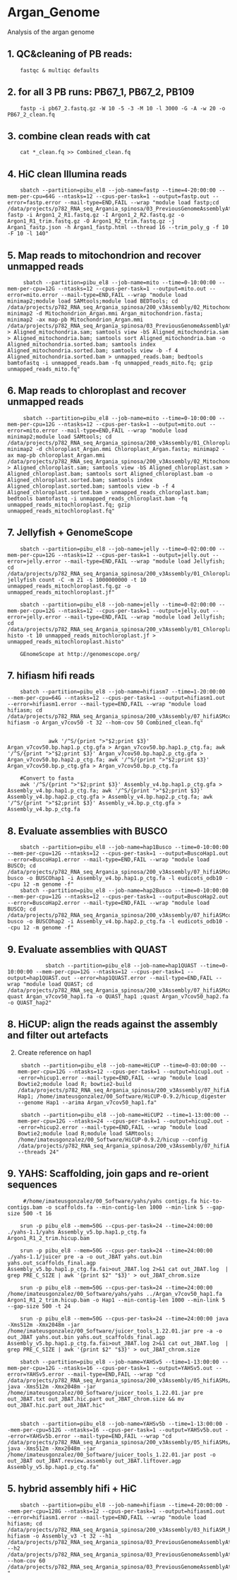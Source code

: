 # Argan_Genome
Analysis of the argan genome

## 1. QC&cleaning of PB reads:

        fastqc & multiqc defaults

## 2. for all 3 PB runs: PB67_1,  PB67_2, PB109

        fastp -i pb67_2.fastq.gz -W 10 -5 -3 -M 10 -l 3000 -G -A -w 20 -o PB67_2_clean.fq

## 3. combine clean reads with cat

        cat *_clean.fq >> Combined_clean.fq 


##  4. HiC clean Illumina reads

        sbatch --partition=pibu_el8 --job-name=fastp --time=4-20:00:00 --mem-per-cpu=64G --ntasks=12 --cpus-per-task=1 --output=fastp.out --error=fastp.error --mail-type=END,FAIL --wrap "module load fastp;cd /data/projects/p782_RNA_seq_Argania_spinosa/03_PreviousGenomeAssemblyAttemps/20_GenomeAssembly/02_HiC; fastp -i Argon1_2_R1.fastq.gz -I Argon1_2_R2.fastq.gz -o Argon1_R1_trim.fastq.gz -O Argon1_R2_trim.fastq.gz -j Argan1_fastp.json -h Argan1_fastp.html --thread 16 --trim_poly_g -f 10 -F 10 -l 140"

## 5. Map reads to mitochondrion and recover unmapped reads

         sbatch --partition=pibu_el8 --job-name=mito --time=0-10:00:00 --mem-per-cpu=12G --ntasks=12 --cpus-per-task=1 --output=mito.out --error=mito.error --mail-type=END,FAIL --wrap "module load minimap2;module load SAMtools;module load BEDTools; cd /data/projects/p782_RNA_seq_Argania_spinosa/200_v3Assembly/02_Mitochondria; minimap2 -d Mitochondrion_Argan.mmi Argan_mitochondrion.fasta; minimap2 -ax map-pb Mitochondrion_Argan.mmi /data/projects/p782_RNA_seq_Argania_spinosa/03_PreviousGenomeAssemblyAttemps/20_GenomeAssembly/01_Hifi/Combined_clean.fq.gz > Aligned_mitochondria.sam; samtools view -bS Aligned_mitochondria.sam > Aligned_mitochondria.bam; samtools sort Aligned_mitochondria.bam -o Aligned_mitochondria.sorted.bam; samtools index Aligned_mitochondria.sorted.bam; samtools view -b -f 4 Aligned_mitochondria.sorted.bam > unmapped_reads.bam; bedtools bamtofastq -i unmapped_reads.bam -fq unmapped_reads_mito.fq; gzip unmapped_reads_mito.fq"

## 6. Map reads to chloroplast and recover unmapped reads

         sbatch --partition=pibu_el8 --job-name=mito --time=0-10:00:00 --mem-per-cpu=12G --ntasks=12 --cpus-per-task=1 --output=mito.out --error=mito.error --mail-type=END,FAIL --wrap "module load minimap2;module load SAMtools; cd /data/projects/p782_RNA_seq_Argania_spinosa/200_v3Assembly/01_Chloroplast; minimap2 -d chloroplast_Argan.mmi Chloroplast_Argan.fasta; minimap2 -ax map-pb chloroplast_Argan.mmi /data/projects/p782_RNA_seq_Argania_spinosa/200_v3Assembly/02_Mitochondria/unmapped_reads_mito.fq.gz > Aligned_chloroplast.sam; samtools view -bS Aligned_chloroplast.sam > Aligned_chloroplast.bam; samtools sort Aligned_chloroplast.bam -o Aligned_chloroplast.sorted.bam; samtools index Aligned_chloroplast.sorted.bam; samtools view -b -f 4 Aligned_chloroplast.sorted.bam > unmapped_reads_chloroplast.bam; bedtools bamtofastq -i unmapped_reads_chloroplast.bam -fq unmapped_reads_mitochloroplast.fq; gzip unmapped_reads_mitochloroplast.fq"

## 7. Jellyfish + GenomeScope

        sbatch --partition=pibu_el8 --job-name=jelly --time=0-02:00:00 --mem-per-cpu=12G --ntasks=12 --cpus-per-task=1 --output=jelly.out --error=jelly.error --mail-type=END,FAIL --wrap "module load Jellyfish; cd /data/projects/p782_RNA_seq_Argania_spinosa/200_v3Assembly/01_Chloroplast; jellyfish count -C -m 21 -s 1000000000 -t 10 unmapped_reads_mitochloroplast.fq.gz -o unmapped_reads_mitochloroplast.jf"

        sbatch --partition=pibu_el8 --job-name=jelly --time=0-02:00:00 --mem-per-cpu=12G --ntasks=12 --cpus-per-task=1 --output=jelly.out --error=jelly.error --mail-type=END,FAIL --wrap "module load Jellyfish; cd /data/projects/p782_RNA_seq_Argania_spinosa/200_v3Assembly/01_Chloroplast;jellyfish histo -t 10 unmapped_reads_mitochloroplast.jf > unmapped_reads_mitochloroplast.histo"

        GEnomeScope at http://genomescope.org/

## 7. hifiasm hifi reads


        sbatch --partition=pibu_el8 --job-name=hifiasm7 --time=1-20:00:00 --mem-per-cpu=64G --ntasks=12 --cpus-per-task=1 --output=hifiasm1.out --error=hifiasm1.error --mail-type=END,FAIL --wrap "module load hifiasm; cd /data/projects/p782_RNA_seq_Argania_spinosa/200_v3Assembly/07_hifiASMcov50; hifiasm -o Argan_v7cov50 -t 32 --hom-cov 50 Combined_clean.fq"


                 awk '/^S/{print ">"$2;print $3}' Argan_v7cov50.bp.hap1.p_ctg.gfa > Argan_v7cov50.bp.hap1.p_ctg.fa; awk '/^S/{print ">"$2;print $3}' Argan_v7cov50.bp.hap2.p_ctg.gfa > Argan_v7cov50.bp.hap2.p_ctg.fa; awk '/^S/{print ">"$2;print $3}' Argan_v7cov50.bp.p_ctg.gfa > Argan_v7cov50.bp.p_ctg.fa
                 
        #Convert to fasta
        awk '/^S/{print ">"$2;print $3}' Assembly_v4.bp.hap1.p_ctg.gfa > Assembly_v4.bp.hap1.p_ctg.fa; awk '/^S/{print ">"$2;print $3}' Assembly_v4.bp.hap2.p_ctg.gfa > Assembly_v4.bp.hap2.p_ctg.fa; awk '/^S/{print ">"$2;print $3}' Assembly_v4.bp.p_ctg.gfa > Assembly_v4.bp.p_ctg.fa


## 8. Evaluate assemblies with BUSCO

        sbatch --partition=pibu_el8 --job-name=hap1Busco --time=0-10:00:00 --mem-per-cpu=12G --ntasks=12 --cpus-per-task=1 --output=BuscoHap1.out --error=BuscoHap1.error --mail-type=END,FAIL --wrap "module load BUSCO; cd /data/projects/p782_RNA_seq_Argania_spinosa/200_v3Assembly/07_hifiASMcov50; busco -o BUSCOhap1 -i Assembly_v4.bp.hap1.p_ctg.fa -l eudicots_odb10 --cpu 12 -m genome -f"
        sbatch --partition=pibu_el8 --job-name=hap2Busco --time=0-10:00:00 --mem-per-cpu=12G --ntasks=12 --cpus-per-task=1 --output=BuscoHap2.out --error=BuscoHap2.error --mail-type=END,FAIL --wrap "module load BUSCO; cd /data/projects/p782_RNA_seq_Argania_spinosa/200_v3Assembly/07_hifiASMcov50; busco -o BUSCOhap2 -i Assembly_v4.bp.hap2.p_ctg.fa -l eudicots_odb10 --cpu 12 -m genome -f"

## 9. Evaluate assemblies with QUAST

                sbatch --partition=pibu_el8 --job-name=hap1QUAST --time=0-10:00:00 --mem-per-cpu=12G --ntasks=12 --cpus-per-task=1 --output=hap1QUAST.out --error=hap1QUAST.error --mail-type=END,FAIL --wrap "module load QUAST; cd /data/projects/p782_RNA_seq_Argania_spinosa/200_v3Assembly/07_hifiASMcov50; quast Argan_v7cov50_hap1.fa -o QUAST_hap1 ;quast Argan_v7cov50_hap2.fa -o QUAST_hap2"

## 8. HiCUP: align the reads against the assembly and filter out artefacts


2. Create reference on hap1

        sbatch --partition=pibu_el8 --job-name=HiCUP --time=0-03:00:00 --mem-per-cpu=12G --ntasks=12 --cpus-per-task=1 --output=hicup1.out --error=hicup1.error --mail-type=END,FAIL --wrap "module load Bowtie2;module load R; bowtie2-build /data/projects/p782_RNA_seq_Argania_spinosa/200_v3Assembly/07_hifiASMcov50/Argan_v7cov50_hap1.fa Hap1; /home/imateusgonzalez/00_Software/HiCUP-0.9.2/hicup_digester --genome Hap1 --arima Argan_v7cov50_hap1.fa" 

        sbatch --partition=pibu_el8 --job-name=HiCUP2 --time=1-13:00:00 --mem-per-cpu=12G --ntasks=24 --cpus-per-task=1 --output=hicup2.out --error=hicup2.error --mail-type=END,FAIL --wrap "module load Bowtie2;module load R;module load SAMtools; /home/imateusgonzalez/00_Software/HiCUP-0.9.2/hicup --config /data/projects/p782_RNA_seq_Argania_spinosa/200_v3Assembly/07_hifiASMcov50/HiCUP/HiCUP_Conf.txt --threads 24"

## 9. YAHS:  Scaffolding, join gaps and re-orient sequences

         #/home/imateusgonzalez/00_Software/yahs/yahs contigs.fa hic-to-contigs.bam -o scaffolds.fa --min-contig-len 1000 --min-link 5 --gap-size 500 -t 16

        srun -p pibu_el8 --mem=50G --cpus-per-task=24 --time=24:00:00 ./yahs-1.1/yahs Assembly_v5.bp.hap1.p_ctg.fa  Argon1_R1_2_trim.hicup.bam 

        srun -p pibu_el8 --mem=50G --cpus-per-task=24 --time=24:00:00 ./yahs-1.1/juicer pre -a -o out_JBAT yahs.out.bin yahs.out_scaffolds_final.agp                  Assembly_v5.bp.hap1.p_ctg.fa.fai>out_JBAT.log 2>&1 cat out_JBAT.log  | grep PRE_C_SIZE | awk '{print $2" "$3}' > out_JBAT_chrom.size

        srun -p pibu_el8 --mem=50G --cpus-per-task=24 --time=24:00:00 /home/imateusgonzalez/00_Software/yahs/yahs ../Argan_v7cov50_hap1.fa  Argon1_R1_2_trim.hicup.bam -o Hap1 --min-contig-len 1000 --min-link 5 --gap-size 500 -t 24

        srun -p pibu_el8 --mem=50G --cpus-per-task=24 --time=24:00:00 java -Xms512m -Xmx2048m -jar /home/imateusgonzalez/00_Software/juicer_tools_1.22.01.jar pre -a -o out_JBAT yahs.out.bin yahs.out_scaffolds_final.agp Assembly_v5.bp.hap1.p_ctg.fa.fai>out_JBAT.log 2>&1 cat out_JBAT.log  | grep PRE_C_SIZE | awk '{print $2" "$3}' > out_JBAT_chrom.size

        sbatch --partition=pibu_el8 --job-name=YAHSv5 --time=1-13:00:00 --mem-per-cpu=12G --ntasks=16 --cpus-per-task=1 --output=YAHSv5.out --error=YAHSv5.error --mail-type=END,FAIL --wrap "cd /data/projects/p782_RNA_seq_Argania_spinosa/200_v3Assembly/05_hifiASMs/02_YAHS; java -Xms512m -Xmx2048m -jar /home/imateusgonzalez/00_Software/juicer_tools_1.22.01.jar pre out_JBAT.txt out_JBAT.hic.part out_JBAT_chrom.size && mv out_JBAT.hic.part out_JBAT.hic"


        sbatch --partition=pibu_el8 --job-name=YAHSv5b --time=1-13:00:00 --mem-per-cpu=512G --ntasks=16 --cpus-per-task=1 --output=YAHSv5b.out --error=YAHSv5b.error --mail-type=END,FAIL --wrap "cd /data/projects/p782_RNA_seq_Argania_spinosa/200_v3Assembly/05_hifiASMs/02_YAHS; java -Xms512m -Xmx2048m -jar /home/imateusgonzalez/00_Software/juicer_tools_1.22.01.jar post -o out_JBAT out_JBAT.review.assembly out_JBAT.liftover.agp Assembly_v5.bp.hap1.p_ctg.fa"

         
         
## 5. hybrid assembly hifi + HiC


        sbatch --partition=pibu_el8 --job-name=hifiasm --time=4-20:00:00 --mem-per-cpu=128G --ntasks=12 --cpus-per-task=1 --output=hifiasm1.out --error=hifiasm1.error --mail-type=END,FAIL --wrap "module load hifiasm; cd /data/projects/p782_RNA_seq_Argania_spinosa/200_v3Assembly/03_hifiASM_hybrid; hifiasm -o Assembly_v3 -t 32 --h1 /data/projects/p782_RNA_seq_Argania_spinosa/03_PreviousGenomeAssemblyAttemps/20_GenomeAssembly/02_HiC/Argon1_R1_trim.fastq.gz --h2 /data/projects/p782_RNA_seq_Argania_spinosa/03_PreviousGenomeAssemblyAttemps/20_GenomeAssembly/02_HiC/Argon1_R2_trim.fastq.gz --hom-cov 60 /data/projects/p782_RNA_seq_Argania_spinosa/03_PreviousGenomeAssemblyAttemps/20_GenomeAssembly/01_Hifi/Combined_clean.fq.gz "
